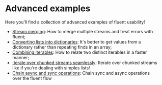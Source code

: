 # Advanced examples

Here you'll find a collection of advanced examples of fluent usability!

- [Stream merging](stream-merging.md): How to merge multiple streams and treat errors with fluent;
- [Converting lists into dictionaries](list-to-dictionaries.md): It's better to get values from a dictionary rather than repeating finds in an array;
- [Combining iterables](combining-iterables.md): How to relate two distinct iterables in a faster manner;
- [Iterate over chunked streams seamlessly](iterate-chunks.md): Iterate over chunked streams like if you're dealing with simples lists!
- [Chain async and sync operations](combining-sync-and-async-operations.md): Chain sync and async operations over the fluent flow
